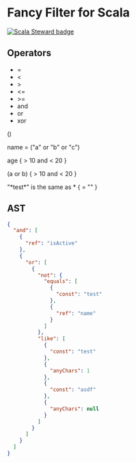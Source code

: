 # Fancy Filter for Scala

[![Scala Steward badge](https://img.shields.io/badge/Scala_Steward-helping-blue.svg?style=flat&logo=data:image/png;base64,iVBORw0KGgoAAAANSUhEUgAAAA4AAAAQCAMAAAARSr4IAAAAVFBMVEUAAACHjojlOy5NWlrKzcYRKjGFjIbp293YycuLa3pYY2LSqql4f3pCUFTgSjNodYRmcXUsPD/NTTbjRS+2jomhgnzNc223cGvZS0HaSD0XLjbaSjElhIr+AAAAAXRSTlMAQObYZgAAAHlJREFUCNdNyosOwyAIhWHAQS1Vt7a77/3fcxxdmv0xwmckutAR1nkm4ggbyEcg/wWmlGLDAA3oL50xi6fk5ffZ3E2E3QfZDCcCN2YtbEWZt+Drc6u6rlqv7Uk0LdKqqr5rk2UCRXOk0vmQKGfc94nOJyQjouF9H/wCc9gECEYfONoAAAAASUVORK5CYII=)](https://scala-steward.org)

## Operators

- \=
- <
- \>
- <=
- \>=
- and
- or
- xor

()

name = ("a" or "b" or "c")

age { > 10 and < 20 }

(a or b) { > 10 and < 20 }

"\*test\*" is the same as * { = "" }

## AST

```json
{
  "and": [
    {
      "ref": "isActive"
    },
    {
      "or": [
        {
          "not": {
            "equals": [
              {
                "const": "test"
              },
              {
                "ref": "name"
              }
            ]
          },
          "like": [
            {
              "const": "test"
            },
            {
              "anyChars": 1
            },
            {
              "const": "asdf"
            },
            {
              "anyChars": null
            }
          ]
        }
      ]
    }
  ]
}
```
